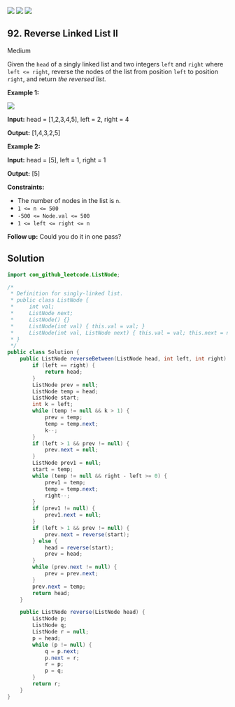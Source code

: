 [![](https://img.shields.io/github/stars/javadev/LeetCode-in-Java?label=Stars&style=flat-square)](https://github.com/javadev/LeetCode-in-Java)
[![](https://img.shields.io/github/forks/javadev/LeetCode-in-Java?label=Fork%20me%20on%20GitHub%20&style=flat-square)](https://github.com/javadev/LeetCode-in-Java/fork)
[![](https://img.shields.io/badge/-LeetCode%20in%20Kotlin-blue?style=flat-square)](https://github.com/javadev/LeetCode-in-Kotlin)

## 92\. Reverse Linked List II

Medium

Given the `head` of a singly linked list and two integers `left` and `right` where `left <= right`, reverse the nodes of the list from position `left` to position `right`, and return _the reversed list_.

**Example 1:**

![](https://assets.leetcode.com/uploads/2021/02/19/rev2ex2.jpg)

**Input:** head = [1,2,3,4,5], left = 2, right = 4

**Output:** [1,4,3,2,5] 

**Example 2:**

**Input:** head = [5], left = 1, right = 1

**Output:** [5] 

**Constraints:**

*   The number of nodes in the list is `n`.
*   `1 <= n <= 500`
*   `-500 <= Node.val <= 500`
*   `1 <= left <= right <= n`

**Follow up:** Could you do it in one pass?

## Solution

```java
import com_github_leetcode.ListNode;

/*
 * Definition for singly-linked list.
 * public class ListNode {
 *     int val;
 *     ListNode next;
 *     ListNode() {}
 *     ListNode(int val) { this.val = val; }
 *     ListNode(int val, ListNode next) { this.val = val; this.next = next; }
 * }
 */
public class Solution {
    public ListNode reverseBetween(ListNode head, int left, int right) {
        if (left == right) {
            return head;
        }
        ListNode prev = null;
        ListNode temp = head;
        ListNode start;
        int k = left;
        while (temp != null && k > 1) {
            prev = temp;
            temp = temp.next;
            k--;
        }
        if (left > 1 && prev != null) {
            prev.next = null;
        }
        ListNode prev1 = null;
        start = temp;
        while (temp != null && right - left >= 0) {
            prev1 = temp;
            temp = temp.next;
            right--;
        }
        if (prev1 != null) {
            prev1.next = null;
        }
        if (left > 1 && prev != null) {
            prev.next = reverse(start);
        } else {
            head = reverse(start);
            prev = head;
        }
        while (prev.next != null) {
            prev = prev.next;
        }
        prev.next = temp;
        return head;
    }

    public ListNode reverse(ListNode head) {
        ListNode p;
        ListNode q;
        ListNode r = null;
        p = head;
        while (p != null) {
            q = p.next;
            p.next = r;
            r = p;
            p = q;
        }
        return r;
    }
}
```